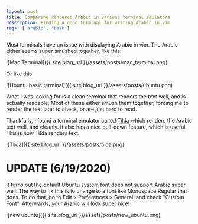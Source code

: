 ```yaml
---
layout: post
title: Comparing rendered Arabic in various terminal emulators
description: Finding a good terminal for writing Arabic in vim
tags: ['arabic', 'bash']
---
```


Most terminals have an issue with displaying Arabic in vim. The Arabic either seems super smushed together, like this:

![Mac Terminal]({{ site.blog_url }}/assets/posts/mac_terminal.png)

Or like this:

![Ubuntu basic terminal]({{ site.blog_url }}/assets/posts/ubuntu.png)

What I was looking for is a clean terminal that renders the text well, and is actually readable. Most of these either smush them together, forcing me to render the text later to check, or are just hard to read.

Thankfully, I found a terminal emulator called [Tilda](https://github.com/tilda/tilda) which renders the Arabic text well, and cleanly. It also has a nice pull-down feature, which is useful. This is how Tilda renders text.

![Tilda]({{ site.blog_url }}/assets/posts/tilda.png)

# UPDATE (6/19/2020)

It turns out the default Ubuntu system font does not support Arabic super well. The way to fix this is to change to a font
like Monospace Regular that does. To do that, go to Edit > Preferences > General, and check "Custom Font". Afterwards, your Arabic will look super nice!

![new ubuntu]({{ site.blog_url }}/assets/posts/new_ubuntu.png)
